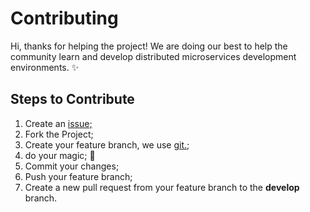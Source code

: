 # Contributing

Hi, thanks for helping the project! We are doing our best to help the community learn and develop distributed microservices development environments. ✨

## Steps to Contribute

1. Create an [issue;](#https://github.com/Padzx/real-time-log-tracking/issues)
2. Fork the Project;
3. Create your feature branch, we use [git.](#https://git-scm.com/);
4. do your magic; 🤖
5. Commit your changes;
6. Push your feature branch;
7. Create a new pull request from your feature branch to the **develop** branch.
